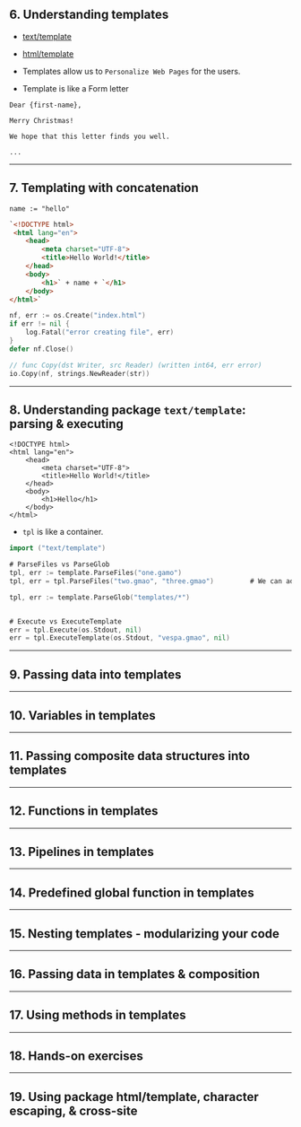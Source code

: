 ## 6. Understanding templates

* [text/template](https://pkg.go.dev/text/template)
* [html/template](https://pkg.go.dev/html/template)

* Templates allow us to `Personalize Web Pages` for the users.

* Template is like a Form letter
```
Dear {first-name},

Merry Christmas!

We hope that this letter finds you well.

...
```

***

## 7. Templating with concatenation

```
name := "hello"
```

```html
`<!DOCTYPE html>
 <html lang="en">
	<head>
	    <meta charset="UTF-8">
	    <title>Hello World!</title>
	</head>
	<body>
	    <h1>` + name + `</h1>
	</body>
</html>`
```

```go
nf, err := os.Create("index.html")
if err != nil {
    log.Fatal("error creating file", err)
}
defer nf.Close()

// func Copy(dst Writer, src Reader) (written int64, err error)
io.Copy(nf, strings.NewReader(str))
```
***

## 8. Understanding package `text/template`: parsing & executing

```gohtml
<!DOCTYPE html>
<html lang="en">
    <head>
        <meta charset="UTF-8">
        <title>Hello World!</title>
    </head>
    <body>
        <h1>Hello</h1>
    </body>
</html>
```

* `tpl` is like a container.

```go
import ("text/template")

# ParseFiles vs ParseGlob	
tpl, err := template.ParseFiles("one.gamo")
tpl, err = tpl.ParseFiles("two.gmao", "three.gmao")         # We can add more files to `tpl` container

tpl, err := template.ParseGlob("templates/*")


# Execute vs ExecuteTemplate
err = tpl.Execute(os.Stdout, nil)
err = tpl.ExecuteTemplate(os.Stdout, "vespa.gmao", nil)
```


***

## 9. Passing data into templates

***

## 10. Variables in templates

***

## 11. Passing composite data structures into templates

***

## 12. Functions in templates

***

## 13. Pipelines in templates

***

## 14. Predefined global function in templates

***

## 15. Nesting templates - modularizing your code

***

## 16. Passing data in templates & composition

***

## 17. Using methods in templates

***

## 18. Hands-on exercises

***

## 19. Using package html/template, character escaping, & cross-site
